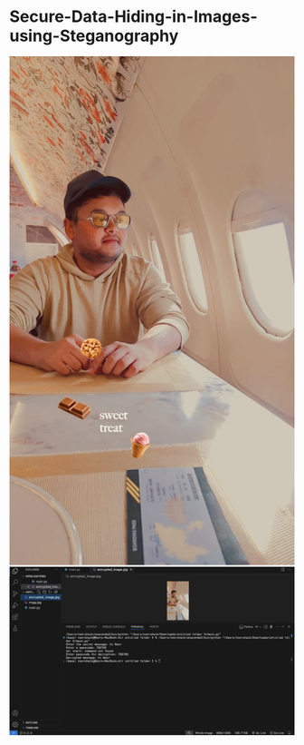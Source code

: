 # Secure-Data-Hiding-in-Images-using-Steganography

![img-1](Project/imgg.jpg)
![img-2](Project/out-2.png)
